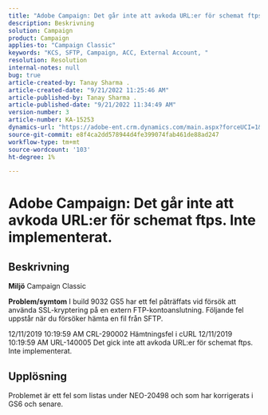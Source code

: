 ```yaml
---
title: "Adobe Campaign: Det går inte att avkoda URL:er för schemat ftps. Inte implementerat."
description: Beskrivning
solution: Campaign
product: Campaign
applies-to: "Campaign Classic"
keywords: "KCS, SFTP, Campaign, ACC, External Account, "
resolution: Resolution
internal-notes: null
bug: true
article-created-by: Tanay Sharma .
article-created-date: "9/21/2022 11:25:46 AM"
article-published-by: Tanay Sharma .
article-published-date: "9/21/2022 11:34:49 AM"
version-number: 3
article-number: KA-15253
dynamics-url: "https://adobe-ent.crm.dynamics.com/main.aspx?forceUCI=1&pagetype=entityrecord&etn=knowledgearticle&id=6ac94522-a039-ed11-9db1-002248086735"
source-git-commit: e8f4ca2dd578944d4fe399074fab461de88ad247
workflow-type: tm+mt
source-wordcount: '103'
ht-degree: 1%

---
```


# Adobe Campaign: Det går inte att avkoda URL:er för schemat ftps. Inte implementerat.

## Beskrivning

<b>Miljö</b>
Campaign Classic


<b>Problem/symtom</b>
I build 9032 GS5 har ett fel påträffats vid försök att använda SSL-kryptering på en extern FTP-kontoanslutning. Följande fel uppstår när du försöker hämta en fil från SFTP.

12/11/2019 10:19:59 AM CRL-290002 Hämtningsfel i cURL 12/11/2019 10:19:59 AM URL-140005 Det gick inte att avkoda URL:er för schemat ftps. Inte implementerat.




## Upplösning


Problemet är ett fel som listas under NEO-20498 och som har korrigerats i GS6 och senare.
